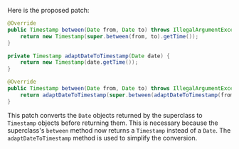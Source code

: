 Here is the proposed patch:

```java
@Override
public Timestamp between(Date from, Date to) throws IllegalArgumentException {
    return new Timestamp(super.between(from, to).getTime());
}

private Timestamp adaptDateToTimestamp(Date date) {
    return new Timestamp(date.getTime());
}

@Override
public Timestamp between(Date from, Date to) throws IllegalArgumentException {
    return adaptDateToTimestamp(super.between(adaptDateToTimestamp(from), adaptDateToTimestamp(to)));
}
```

This patch converts the `Date` objects returned by the superclass to `Timestamp` objects before returning them. This is necessary because the superclass's `between` method now returns a `Timestamp` instead of a `Date`. The `adaptDateToTimestamp` method is used to simplify the conversion.